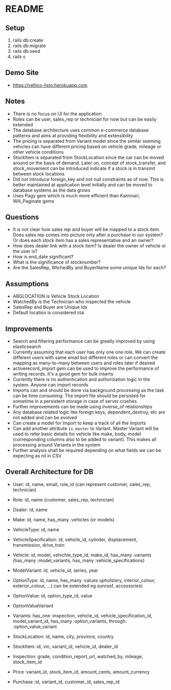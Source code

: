 # README

## Setup
1. rails db:create
2. rails db:migrate
3. rails db:seed
4. rails s

## Demo Site
* https://vehico-listo.herokuapp.com

## Notes
* There is no focus on UI for the application
* Roles can be user, sales_rep or technician for now but can be easily extended
* The database architecture uses common e-commerce database patterns and aims at providing flexibility and extensibility
* The pricing is separated from Variant model since the similar seeming vehicles can have different pricing based on vehicle grade, mileage or other vehicle conditions
* StockItem is separated from StockLocation since the car can be moved around on the basis of demand. Later on, concept of stock_transfer, and stock_movement can be introduced indicate if a stock is in transmit between stock locations
* Did not introduce foreign_key and not null constraints as of now. This is better maintained at application level initially and can be moved to database systems as the data grows
* Uses Pagy gem which is much more efficient than Kaminari, Will_Paginate gems

## Questions
* It is not clear how sales rep and buyer will be mapped to a stock item. Does sales rep comes into picture only after a purchase in our system? Or does each stock item has a sales representative and an owner?
* How does dealer link with a stock item? Is dealer the owner of vehicle or the user is?
* How is end_date significant?
* What is the significance of stocknumber?
* Are the SalesRep, WtchedBy and BuyerName some unique Ids for each?

## Assumptions
* ABGLOCATION is Vehicle Stock Location
* WatchedBy is the Technician who inspected the vehicle
* SalesRep and Buyer are Unique Ids
* Default location is considered `USA`

## Improvements
* Search and filtering performance can be greatly improved by using elasticsearch
* Currently assuming that each user has only one one role. We can create different users with same email but different roles or can convert the mapping as many-to-many between users and roles later if desired
* activerecord_import gem can be used to improve the performance of writing records. It's a good gem for bulk inserts
* Currently there is no authentication and authorization logic in the system. Anyone can import records
* Imports can and should be done via background processing as the task can be time consuming. The import file should be persisted for sometime in a persistent storage in case of server crashes.
* Further improvements can be made using inverse_of relationships
* Any database related logic like foreign keys, dependent_destroy, etc are not added and can be evolved
* Can create a model for Import to keep a track of all the imports
* Can add another attribute `is_master` to Variant. Master Variant will be used to refer basic details for vehicle like make, body, model (corresponding columns also to be added to variant). This makes all processing around Variants in the system
* Further analysis shall be required depending on what fields we can be expecting as nil in CSV

## Overall Architecture for DB
* User: id, name, email, role_id (can represent customer, sales_rep, technician)
* Role: id, name (customer, sales_rep, technician)
* Dealer: id, name

* Make: id, name, has_many :vehicles (or models)
* VehicleType: id, name
* VehicleSpecification: id, vehicle_id, cylinder,  displacement, transmission, drive_train
* Vehicle: id, model, vehichle_type_id, make_id, has_many :variants (has_many :model_variants, has_many :vehicle_specifications)
* ModelVariant: id, vehicle_id, series, year

* OptionType: id, name, has_many :values 
  upholstery, interior_colour, exterior_colour, ...( can be extended eg sunroof, accessories)
* OptionValue: id, option_type_id, value
* OptionValueVariant
* Variants: has_one :inspection, vehicle_id, vehicle_specification_id, model_variant_id, has_many :option_variants, through: :option_value_variant


* StockLocation: id, name, city, province, country
* StockItem: id, vin, variant_id, vehicle_id, dealer_id
* Inspection: grade, condition_report_url, watched_by, mileage, stock_item_id
* Price :variant_id, stock_item_id, amount_cents, amount_currency

* Purchase :id, variant_id, customer_id, sales_rep_id
